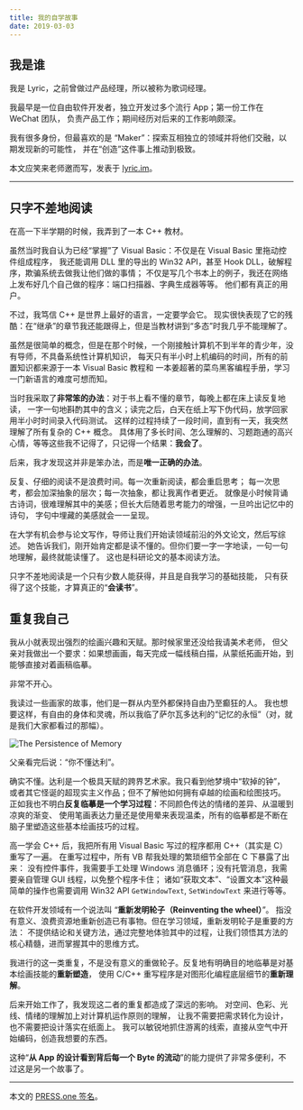 ```yaml
---
title: 我的自学故事
date: 2019-03-03
---
```


## 我是谁

我是 Lyric，之前曾做过产品经理，所以被称为歌词经理。

我最早是一位自由软件开发者，独立开发过多个流行 App；第一份工作在 WeChat 团队，
负责产品工作；期间经历对后来的工作影响颇深。

我有很多身份，但最喜欢的是 “Maker”：探索互相独立的领域并将他们交融，以期发现新的可能性，
并在“创造”这件事上推动到极致。

本文应笑来老师邀而写，发表于 [lyric.im](https://lyric.im/my-self-teaching-stories)。

---


## 只字不差地阅读

在高一下半学期的时候，我弄到了一本 C++ 教材。

虽然当时我自认为已经“掌握”了 Visual Basic：不仅是在 Visual Basic 里拖动控件组成程序，
我还能调用 DLL 里的导出的 Win32 API，甚至 Hook DLL，破解程序，欺骗系统去做我让他们做的事情；
不仅是写几个书本上的例子，我还在网络上发布好几个自己做的程序：端口扫描器、字典生成器等等。
他们都有真正的用户。

不过，我笃信 C++ 是世界上最好的语言，一定要学会它。
现实很快表现了它的残酷：在“继承”的章节我还能跟得上，但是当教材讲到“多态”时我几乎不能理解了。

虽然是很简单的概念，但是在那个时候，一个刚接触计算机不到半年的青少年，没有导师，不具备系统性计算机知识，
每天只有半小时上机编码的时间，所有的前置知识都来源于一本 Visual Basic 教程和
一本姜超著的菜鸟黑客编程手册，学习一门新语言的难度可想而知。

当时我采取了**非常笨的办法**：对于书上看不懂的章节，每晚上都在床上读反复地读，
一字一句地斟酌其中的含义；读完之后，白天在纸上写下伪代码，放学回家用半小时时间录入代码测试。
这样的过程持续了一段时间，直到有一天，我突然理解了所有复杂的 C++ 概念。
具体用了多长时间、怎么理解的、习题跑通的高兴心情，等等这些我不记得了，只记得一个结果：**我会了**。

后来，我才发现这并非是笨办法，而是**唯一正确的办法**。

反复、仔细的阅读不是浪费时间。每一次重新阅读，都会重启思考；
每一次思考，都会加深抽象的层次；每一次抽象，都让我离作者更近。
就像是小时候背诵古诗词，很难理解其中的美感；但长大后随着思考能力的增强，一旦吟出记忆中的诗句，
字句中埋藏的美感就会一一呈现。

在大学有机会参与论文写作，导师让我们开始读领域前沿的外文论文，然后写综述。
她告诉我们，刚开始肯定都是读不懂的。但你们要一字一字地读，一句一句地理解，最终就能读懂了。
这也是科研论文的基本阅读方法。

只字不差地阅读是一个只有少数人能获得，并且是自我学习的基础技能，
只有获得了这个技能，才算真正的“**会读书**”。

## 重复我自己

我从小就表现出强烈的绘画兴趣和天赋。那时候家里还没给我请美术老师，
但父亲对我做出一个要求：如果想画画，每天完成一幅线稿白描，从蒙纸拓画开始，到能够直接对着画稿临摹。

非常不开心。

我读过一些画家的故事，他们是一群从内至外都保持自由乃至癫狂的人。
我也想要这样，有自由的身体和灵魂，所以我临了萨尔瓦多达利的“记忆的永恒”（对，就是我们大家都看过的那幅）。

![The Persistence of Memory](lyric-self-teaching-stories/the-persistence-of-memory.jpg)

父亲看完后说：“你不懂达利”。

确实不懂。达利是一个极具天赋的跨界艺术家。我只看到他梦境中“软掉的钟”，
或者其它怪诞的超现实主义作品；但不了解他如何拥有卓越的绘画和绘图技巧。
正如我也不明白**反复临摹是一个学习过程**：不同颜色传达的情绪的差异、从温暖到凉爽的渐变、
使用笔画表达力量还是使用晕来表现温柔，所有的临摹都是不断在脑子里塑造这些基本绘画技巧的过程。

高一学会 C++ 后，我把所有用 Visual Basic 写过的程序都用 C++（其实是 C）重写了一遍。
在重写过程中，所有 VB 帮我处理的繁琐细节全部在 C 下暴露了出来：
没有控件事件，我需要手工处理 Windows 消息循环；没有托管消息，我需要亲自管理 GUI 线程，以免整个程序卡住；
诸如“获取文本”、“设置文本”这种最简单的操作也需要调用
 Win32 API `GetWindowText`, `SetWindowText` 来进行等等。


在软件开发领域有一个说法叫 “**重新发明轮子（Reinventing the wheel）**”。
指没有意义、浪费资源地重新创造已有事物。但在学习领域，重新发明轮子是重要的方法：
不提供结论和关键方法，通过完整地体验其中的过程，让我们领悟其方法的核心精髓，进而掌握其中的思维方式。

我进行的这一类重复，不是没有意义的重做轮子。反复地有明确目的地临摹是对基本绘画技能的**重新塑造**，
使用 C/C++ 重写程序是对图形化编程底层细节的**重新理解**。

后来开始工作了，我发现这二者的重复都造成了深远的影响。
对空间、色彩、光线、情绪的理解加上对计算机运作原则的理解，
让我不需要把需求转化为设计，也不需要把设计落实在纸面上。
我可以敏锐地抓住游离的线索，直接从空气中开始编码，创造我想要的东西。

这种“**从 App 的设计看到背后每一个 Byte 的流动**”的能力提供了非常多便利，不过这是另一个故事了。 

---

本文的 [PRESS.one 签名](https://press.one/file/v?s=60791ab3758ba4d2a78a1c0c9ae37a2b9158c78a7f924a0a41fad81c6b29ceea1c9bfcfc39d351574b3521d7fe8b7dc243756753f12f9ea165a44f133f4ba5ee0&h=6c4405e2fbd20ffa671b4cd98e121dbc3d323738fbd6a759e0391b879806e7ac&a=37bb01456229cf59e14aa19c6755a8ba2947be9b&f=P1&v=3)。
